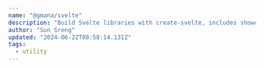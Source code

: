 ```yaml
---
name: "@gmana/svelte"
description: "Build Svelte libraries with create-svelte, includes showcase app."
author: "Sun Sreng"
updated: "2024-06-22T08:58:14.131Z"
tags: 
  - utility
---
```

